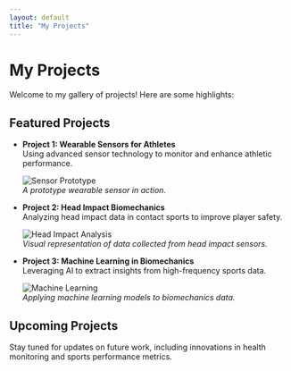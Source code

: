 ```yaml
---
layout: default
title: "My Projects"
---
```


# My Projects

Welcome to my gallery of projects! Here are some highlights:

## Featured Projects

- **Project 1: Wearable Sensors for Athletes**  
  Using advanced sensor technology to monitor and enhance athletic performance.

  ![Sensor Prototype](https://via.placeholder.com/300)  
  _A prototype wearable sensor in action._

- **Project 2: Head Impact Biomechanics**  
  Analyzing head impact data in contact sports to improve player safety.

  ![Head Impact Analysis](https://via.placeholder.com/300)  
  _Visual representation of data collected from head impact sensors._

- **Project 3: Machine Learning in Biomechanics**  
  Leveraging AI to extract insights from high-frequency sports data.

  ![Machine Learning](https://via.placeholder.com/300)  
  _Applying machine learning models to biomechanics data._

## Upcoming Projects

Stay tuned for updates on future work, including innovations in health monitoring and sports performance metrics.
